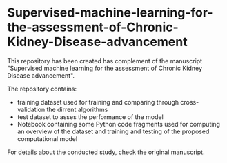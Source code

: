 # Supervised-machine-learning-for-the-assessment-of-Chronic-Kidney-Disease-advancement 

This repository has been created has complement of the manuscript "Supervised machine learning for the assessment of Chronic Kidney Disease advancement".

The repository contains:
- training dataset used for training and comparing through cross-validation the dirrent algorithms
- test dataset to asses the performance of the model
- Notebook containing some Python code fragments used for computing an overview of the dataset and training and testing of the proposed computational model

For details about the conducted study, check the original manuscript.


